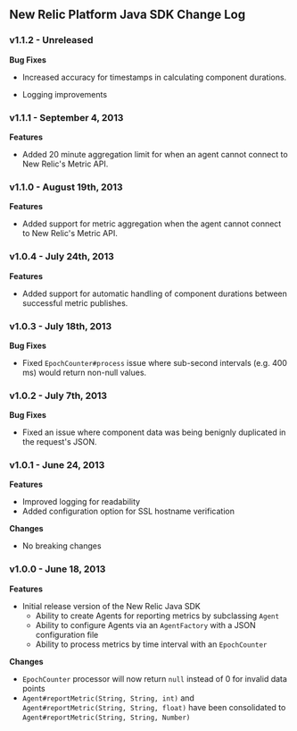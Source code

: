 ## New Relic Platform Java SDK Change Log ##

### v1.1.2 - Unreleased ###

**Bug Fixes**

* Increased accuracy for timestamps in calculating component durations.

* Logging improvements

### v1.1.1 - September 4, 2013 ###

**Features**

* Added 20 minute aggregation limit for when an agent cannot connect to New Relic's Metric API.

### v1.1.0 - August 19th, 2013 ###

**Features**

* Added support for metric aggregation when the agent cannot connect to New Relic's Metric API.

### v1.0.4 - July 24th, 2013 ###

**Features**

* Added support for automatic handling of component durations between successful metric publishes.

### v1.0.3 - July 18th, 2013 ###

**Bug Fixes**

* Fixed `EpochCounter#process` issue where sub-second intervals (e.g. 400 ms) would return non-null values.

### v1.0.2 - July 7th, 2013 ###

**Bug Fixes**

* Fixed an issue where component data was being benignly duplicated in the request's JSON.

### v1.0.1 - June 24, 2013 ###

**Features**

* Improved logging for readability
* Added configuration option for SSL hostname verification
  
**Changes**

* No breaking changes

### v1.0.0 - June 18, 2013 ###

**Features**

* Initial release version of the New Relic Java SDK
  * Ability to create Agents for reporting metrics by subclassing `Agent`
  * Ability to configure Agents via an `AgentFactory` with a JSON configuration file
  * Ability to process metrics by time interval with an `EpochCounter`
  
**Changes**

* `EpochCounter` processor will now return `null` instead of 0 for invalid data points
* `Agent#reportMetric(String, String, int)` and `Agent#reportMetric(String, String, float)` have been consolidated to `Agent#reportMetric(String, String, Number)`